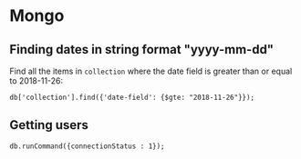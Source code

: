 # Mongo

## Finding dates in string format "yyyy-mm-dd"

Find all the items in `collection` where the date field is greater than or equal to 2018-11-26:

```
db['collection'].find({'date-field': {$gte: "2018-11-26"}});
```

## Getting users

```
db.runCommand({connectionStatus : 1});
```
